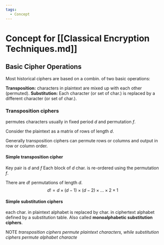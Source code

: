 ```yaml
---
tags:
  - Concept
---
```

# Concept for [[Classical Encryption Techniques.md]]

## Basic Cipher Operations
Most historical ciphers are based on a combin. of two basic operations:

**Transposition:** characters in plaintext are mixed up with each other (permuted).
**Substitution:** Each character (or set of char.) is replaced by a different character (or set of char.).

### Transposition ciphers
permutes characters usually in fixed period $d$ and permutation $f$.

Consider the plaintext as a matrix of rows of length $d$.

Generally transposition ciphers can permute rows or columns and output in row or column order.

#### Simple transposition cipher
Key pair is $d$ and $f$
Each block of $d$ char. is re-ordered using the permutation $f$.

There are $d!$ permutations of length $d$.
$$d!=d\times(d-1)\times(d-2)\times ...\times2\times1$$

#### Simple substitution ciphers
each char. in plaintext alphabet is replaced by char. in ciphertext alphabet defined by a substitution table. Also called **monoalphabetic substitution ciphers**.

NOTE
*transposition ciphers permute plaintext characters, while substitution ciphers permute alphabet characte*